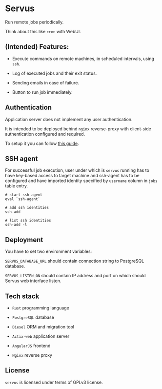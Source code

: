 # Servus

Run remote jobs periodically.

Think about this like `cron` with WebUI.


## (Intended) Features:

- Execute commands on remote machines, in scheduled intervals, using `ssh`.

- Log of executed jobs and their exit status.

- Sending emails in case of failure.

- Button to run job immediately.


## Authentication

Application server does not implement any user authentication.

It is intended to be deployed behind `nginx` reverse-proxy with client-side authentication configured and required.

To setup it you can follow [this guide](https://gist.github.com/mtigas/952344).


## SSH agent

For successful job execution, user under which is `servus` running has to have key-based access to target machine and ssh-agent has to be configured and have imported identity specified by `username` column in `jobs` table entry.

```shell
# start ssh agent
eval `ssh-agent`

# add ssh identities
ssh-add

# list ssh identities
ssh-add -l
```


## Deployment

You have to set two environment variables:

`SERVUS_DATABASE_URL` should contain connection string to PostgreSQL database.

`SERVUS_LISTEN_ON` should contain IP address and port on which should Servus web interface listen.


## Tech stack

- `Rust` programming language

- `PostgreSQL` database

- `Diesel` ORM and migration tool

- `Actix-web` application server

- `AngularJS` frontend

- `Nginx` reverse proxy


## License

`servus` is licensed under terms of GPLv3 license.